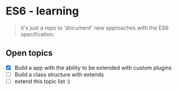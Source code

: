# ES6 - learning
> it's just a repo to 'document' new approaches with the ES6 specification.


## Open topics
- [x] Build a app with the ability to be extended with custom plugins
- [ ] Build a class structure with extends
- [ ] extend this topic list :)